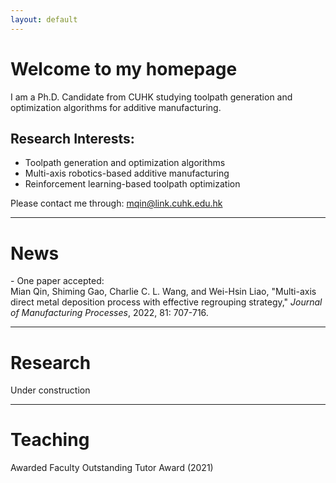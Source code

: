 ```yaml
---
layout: default
---
```

#

# **Welcome to my homepage**

I am a Ph.D. Candidate from CUHK studying toolpath generation and optimization algorithms for additive manufacturing.  

## **Research Interests:**
- Toolpath generation and optimization algorithms
- Multi-axis robotics-based additive manufacturing
- Reinforcement learning-based toolpath optimization

Please contact me through: mqin@link.cuhk.edu.hk

---
# **News**
\- One paper accepted:   
Mian Qin, Shiming Gao, Charlie C. L. Wang, and Wei-Hsin Liao, "Multi-axis direct metal deposition process with effective regrouping strategy," *Journal of Manufacturing Processes*, 2022, 81: 707-716.  


---
# **Research**
Under construction

---
# **Teaching**
Awarded Faculty Outstanding Tutor Award (2021) 



